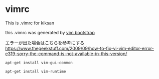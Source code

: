 # vimrc
This is .vimrc for kiksan

this .vimrc was generated by [vim bootstrap](https://vim-bootstrap.com/)


エラーが出た場合はこちらを参考にする
https://www.thegeekstuff.com/2009/09/how-to-fix-vi-vim-editor-error-e319-sorry-the-command-is-not-available-in-this-version/


```
apt-get install vim-gui-common

apt-get install vim-runtime
```
